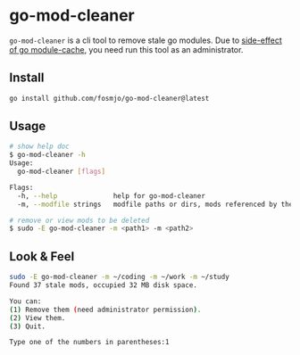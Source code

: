 # go-mod-cleaner

`go-mod-cleaner` is a cli tool to remove stale go modules. Due to [side-effect of go module-cache](https://go.dev/ref/mod#module-cache), you need run this tool as an administrator.


## Install

```sh
go install github.com/fosmjo/go-mod-cleaner@latest
```

## Usage

```sh
# show help doc
$ go-mod-cleaner -h
Usage:
  go-mod-cleaner [flags]

Flags:
  -h, --help              help for go-mod-cleaner
  -m, --modfile strings   modfile paths or dirs, mods referenced by these modfiles will not be removed

# remove or view mods to be deleted
$ sudo -E go-mod-cleaner -m <path1> -m <path2> 
```

## Look & Feel

```sh
sudo -E go-mod-cleaner -m ~/coding -m ~/work -m ~/study
Found 37 stale mods, occupied 32 MB disk space.

You can:
(1) Remove them (need administrator permission).
(2) View them.
(3) Quit.

Type one of the numbers in parentheses:1
```